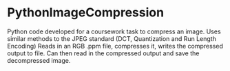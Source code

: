 # PythonImageCompression
Python code developed for a coursework task to compress an image. Uses similar methods to the JPEG standard (DCT, Quantization and Run Length Encoding)
Reads in an RGB .ppm file, compresses it, writes the compressed output to file. Can then read in the compressed output and save the decompressed image.
